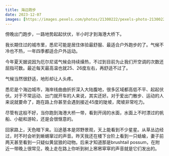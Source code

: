 ```yaml
---
title: 海边跑步
date: 2023-12-07
images: [https://images.pexels.com/photos/21300222/pexels-photo-21300222/free-photo-of-jump-into-the-sea.jpeg,]
---
```


傍晚出门跑步，一路地势起起伏伏，半小时才到海港大桥下。

我长期住过的城市里，悉尼可能是居住体验最舒服、最适合户外跑步的了。气候不冷也不热，一年四季都适合户外运动。

今年夏天据说因为厄尔尼诺气候会持续燥热，不过到目前为止我们开空调的次数还屈指可数。最近每天最高温也就25、26度左右，再舒适不过了。

气候当然很舒适，地形却让人头疼。

悉尼是个海边城市，海岸线曲曲折折深入大陆腹地，很多区域都高低不平、起起伏伏。对于不常运动、出门就开车的人来说，其实还好。对于爱出门散步、运动的人来说就要命了，跑在路上你甚至会遇到接近45度的陡坡，爬坡非常吃力。

尽管有这般不好，当你跑到海港大桥一带，看到开阔的水面，水面上不时漂过的帆船、小艇和游轮，还是会很惬意的。

回家路上，天色暗下来。沿途基本是郊野景观，天上能看到不少星星。从草丛边经过，时不时会听到蜥蜴窜过的声音。昨天我还在楼下台阶上看到一只蛞蝓，妻子前两天甚至看到一只疑似黄鼠狼的动物。后来才知道那是brushtail possum，在附近一带晚上很常见，晚上走在路上你听到树上窸窸窣窣的声音就是它们发出的。
